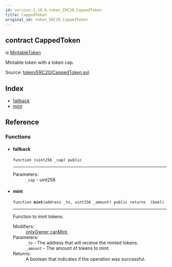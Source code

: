 ```yaml
---
id: version-1.10.0-token_ERC20_CappedToken
title: CappedToken
original_id: token_ERC20_CappedToken
---
```


<div class="contract-doc"><div class="contract"><h2 class="contract-header"><span class="contract-kind">contract</span> CappedToken</h2><p class="base-contracts"><span>is</span> <a href="token_ERC20_MintableToken.html">MintableToken</a></p><p class="description">Mintable token with a token cap.</p><div class="source">Source: <a href="https://github.com/OpenZeppelin/zeppelin-solidity/blob/v1.10.0/contracts/token/ERC20/CappedToken.sol" target="_blank">token/ERC20/CappedToken.sol</a></div></div><div class="index"><h2>Index</h2><ul><li><a href="token_ERC20_CappedToken.html#">fallback</a></li><li><a href="token_ERC20_CappedToken.html#mint">mint</a></li></ul></div><div class="reference"><h2>Reference</h2><div class="functions"><h3>Functions</h3><ul><li><div class="item function"><span id="fallback" class="anchor-marker"></span><h4 class="name">fallback</h4><div class="body"><code class="signature">function <strong></strong><span>(uint256 _cap) </span><span>public </span></code><hr/><dl><dt><span class="label-parameters">Parameters:</span></dt><dd><div><code>_cap</code> - uint256</div></dd></dl></div></div></li><li><div class="item function"><span id="mint" class="anchor-marker"></span><h4 class="name">mint</h4><div class="body"><code class="signature">function <strong>mint</strong><span>(address _to, uint256 _amount) </span><span>public </span><span>returns  (bool) </span></code><hr/><div class="description"><p>Function to mint tokens.</p></div><dl><dt><span class="label-modifiers">Modifiers:</span></dt><dd><a href="ownership_Ownable.html#onlyOwner">onlyOwner </a><a href="token_ERC20_MintableToken.html#canMint">canMint </a></dd><dt><span class="label-parameters">Parameters:</span></dt><dd><div><code>_to</code> - The address that will receive the minted tokens.</div><div><code>_amount</code> - The amount of tokens to mint.</div></dd><dt><span class="label-return">Returns:</span></dt><dd>A boolean that indicates if the operation was successful.</dd></dl></div></div></li></ul></div></div></div>
